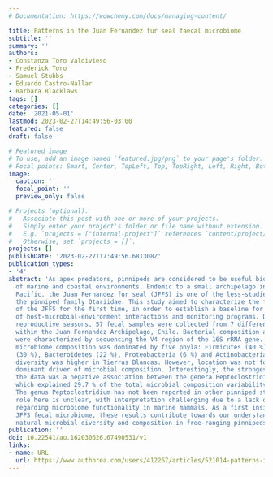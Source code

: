 ```yaml
---
# Documentation: https://wowchemy.com/docs/managing-content/

title: Patterns in the Juan Fernandez fur seal faecal microbiome
subtitle: ''
summary: ''
authors:
- Constanza Toro Valdivieso
- Frederick Toro
- Samuel Stubbs
- Eduardo Castro-Nallar
- Barbara Blacklaws
tags: []
categories: []
date: '2021-05-01'
lastmod: 2023-02-27T14:49:56-03:00
featured: false
draft: false

# Featured image
# To use, add an image named `featured.jpg/png` to your page's folder.
# Focal points: Smart, Center, TopLeft, Top, TopRight, Left, Right, BottomLeft, Bottom, BottomRight.
image:
  caption: ''
  focal_point: ''
  preview_only: false

# Projects (optional).
#   Associate this post with one or more of your projects.
#   Simply enter your project's folder or file name without extension.
#   E.g. `projects = ["internal-project"]` references `content/project/deep-learning/index.md`.
#   Otherwise, set `projects = []`.
projects: []
publishDate: '2023-02-27T17:49:56.681308Z'
publication_types:
- '4'
abstract: 'As apex predators, pinnipeds are considered to be useful bioindicators
  of marine and coastal environments. Endemic to a small archipelago in the South
  Pacific, the Juan Fernandez fur seal (JFFS) is one of the less-studied members of
  the pinniped family Otariidae. This study aimed to characterize the fecal microbiome
  of the JFFS for the first time, in order to establish a baseline for future studies
  of host-microbial-environment interactions and monitoring programs. During two consecutive
  reproductive seasons, 57 fecal samples were collected from 7 different JFFS colonies
  within the Juan Fernandez Archipelago, Chile. Bacterial composition and abundance
  were characterized by sequencing the V4 region of the 16S rRNA gene. The overall
  microbiome composition was dominated by five phyla: Firmicutes (40 %), Fusobacteria
  (30 %), Bacteroidetes (22 %), Proteobacteria (6 %) and Actinobacteria (2 %). Alpha
  diversity was higher in Tierras Blancas. However, location was not found to be a
  dominant driver of microbial composition. Interestingly, the strongest signal in
  the data was a negative association between the genera Peptoclostridium and Fusobacterium,
  which explained 29.7 % of the total microbial composition variability between samples.
  The genus Peptoclostridium has not been reported in other pinniped studies and its
  role here is unclear, with interpretation challenging due to a lack of information
  regarding microbiome functionality in marine mammals. As a first insight into the
  JFFS fecal microbiome, these results contribute towards our understanding of the
  natural microbial diversity and composition in free-ranging pinnipeds.'
publication: ''
doi: 10.22541/au.162030626.67490531/v1
links:
- name: URL
  url: https://www.authorea.com/users/412267/articles/521014-patterns-in-the-juan-fernandez-fur-seal-faecal-microbiome?commit=c73592cc1f0f1d2108e8ca4d0c188847ff0fdf27
---
```

